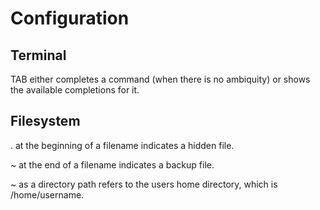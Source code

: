 # Configuration

## Terminal

TAB either completes a command (when there is no ambiquity) or shows the available completions for it.

## Filesystem

. at the beginning of a filename indicates a hidden file.

~ at the end of a filename indicates a backup file.

~ as a directory path refers to the users home directory, which is /home/username.

